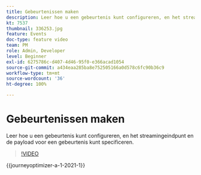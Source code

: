 ```yaml
---
title: Gebeurtenissen maken
description: Leer hoe u een gebeurtenis kunt configureren, en het streamingeindpunt en de payload voor een gebeurtenis kunt specificeren.
kt: 7537
thumbnail: 336253.jpg
feature: Events
doc-type: feature video
team: PM
role: Admin, Developer
level: Beginner
exl-id: 6275786c-d407-4d46-95f0-e366acad1054
source-git-commit: a434eaa285ba8e752505166a0d578c6fc90b36c9
workflow-type: tm+mt
source-wordcount: '36'
ht-degree: 100%

---
```


# Gebeurtenissen maken

Leer hoe u een gebeurtenis kunt configureren, en het streamingeindpunt en de payload voor een gebeurtenis kunt specificeren.

>[!VIDEO](https://video.tv.adobe.com/v/336253?quality=12&learn=on)

{{journeyoptimizer-a-1-2021-1}}
